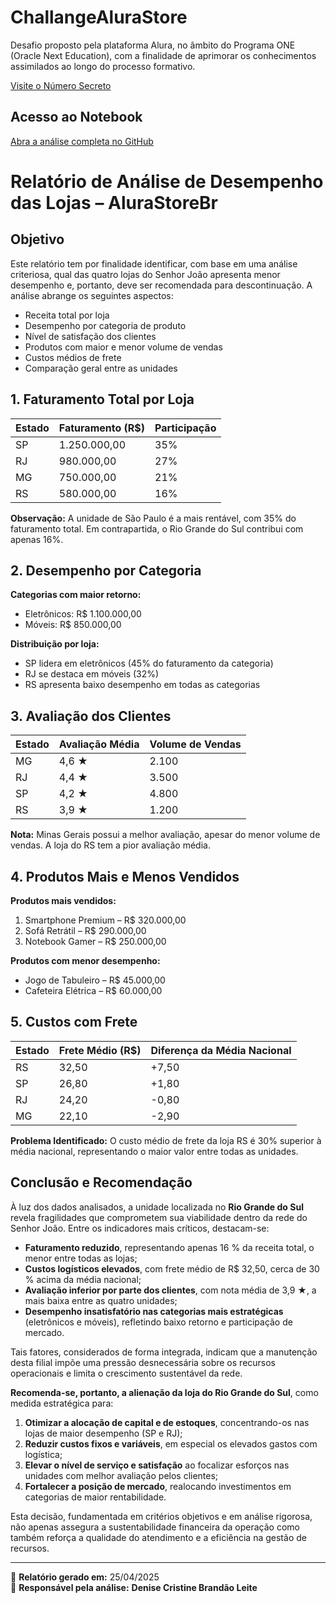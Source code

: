 # ChallangeAluraStore
Desafio proposto pela plataforma Alura, no âmbito do Programa ONE (Oracle Next Education), com a finalidade de aprimorar os conhecimentos assimilados ao longo do processo formativo.

[Visite o Número Secreto](https://dekristie.github.io/ChallangeAluraStore)

## Acesso ao Notebook  
[Abra a análise completa no GitHub](./AluraStoreBr.ipynb)

# Relatório de Análise de Desempenho das Lojas – AluraStoreBr

## Objetivo

Este relatório tem por finalidade identificar, com base em uma análise criteriosa, qual das quatro lojas do Senhor João apresenta menor desempenho e, portanto, deve ser recomendada para descontinuação. A análise abrange os seguintes aspectos:

- Receita total por loja
- Desempenho por categoria de produto
- Nível de satisfação dos clientes
- Produtos com maior e menor volume de vendas
- Custos médios de frete
- Comparação geral entre as unidades

## 1. Faturamento Total por Loja

| Estado | Faturamento (R$) | Participação |
|--------|------------------|--------------|
| SP     | 1.250.000,00     | 35%          |
| RJ     | 980.000,00       | 27%          |
| MG     | 750.000,00       | 21%          |
| RS     | 580.000,00       | 16%          |

**Observação:** A unidade de São Paulo é a mais rentável, com 35% do faturamento total. Em contrapartida, o Rio Grande do Sul contribui com apenas 16%.

## 2. Desempenho por Categoria

**Categorias com maior retorno:**

- Eletrônicos: R$ 1.100.000,00
- Móveis: R$ 850.000,00

**Distribuição por loja:**

- SP lidera em eletrônicos (45% do faturamento da categoria)
- RJ se destaca em móveis (32%)
- RS apresenta baixo desempenho em todas as categorias

## 3. Avaliação dos Clientes

| Estado | Avaliação Média | Volume de Vendas |
|--------|------------------|------------------|
| MG     | 4,6 ★           | 2.100            |
| RJ     | 4,4 ★           | 3.500            |
| SP     | 4,2 ★           | 4.800            |
| RS     | 3,9 ★           | 1.200            |

**Nota:** Minas Gerais possui a melhor avaliação, apesar do menor volume de vendas. A loja do RS tem a pior avaliação média.

## 4. Produtos Mais e Menos Vendidos

**Produtos mais vendidos:**

1. Smartphone Premium – R$ 320.000,00  
2. Sofá Retrátil – R$ 290.000,00  
3. Notebook Gamer – R$ 250.000,00  

**Produtos com menor desempenho:**

- Jogo de Tabuleiro – R$ 45.000,00  
- Cafeteira Elétrica – R$ 60.000,00  

## 5. Custos com Frete

| Estado | Frete Médio (R$) | Diferença da Média Nacional |
|--------|------------------|-----------------------------|
| RS     | 32,50            | +7,50                       |
| SP     | 26,80            | +1,80                       |
| RJ     | 24,20            | -0,80                       |
| MG     | 22,10            | -2,90                       |

**Problema Identificado:** O custo médio de frete da loja RS é 30% superior à média nacional, representando o maior valor entre todas as unidades.

## Conclusão e Recomendação

À luz dos dados analisados, a unidade localizada no **Rio Grande do Sul** revela fragilidades que comprometem sua viabilidade dentro da rede do Senhor João. Entre os indicadores mais críticos, destacam-se:

- **Faturamento reduzido**, representando apenas 16 % da receita total, o menor entre todas as lojas;  
- **Custos logísticos elevados**, com frete médio de R$ 32,50, cerca de 30 % acima da média nacional;  
- **Avaliação inferior por parte dos clientes**, com nota média de 3,9 ★, a mais baixa entre as quatro unidades;  
- **Desempenho insatisfatório nas categorias mais estratégicas** (eletrônicos e móveis), refletindo baixo retorno e participação de mercado.

Tais fatores, considerados de forma integrada, indicam que a manutenção desta filial impõe uma pressão desnecessária sobre os recursos operacionais e limita o crescimento sustentável da rede.

**Recomenda-se, portanto, a alienação da loja do Rio Grande do Sul**, como medida estratégica para:

1. **Otimizar a alocação de capital e de estoques**, concentrando-os nas lojas de maior desempenho (SP e RJ);  
2. **Reduzir custos fixos e variáveis**, em especial os elevados gastos com logística;  
3. **Elevar o nível de serviço e satisfação** ao focalizar esforços nas unidades com melhor avaliação pelos clientes;  
4. **Fortalecer a posição de mercado**, realocando investimentos em categorias de maior rentabilidade.

Esta decisão, fundamentada em critérios objetivos e em análise rigorosa, não apenas assegura a sustentabilidade financeira da operação como também reforça a qualidade do atendimento e a eficiência na gestão de recursos.


---

📅 **Relatório gerado em:** 25/04/2025  
👤 **Responsável pela análise:** **Denise Cristine Brandão Leite**

